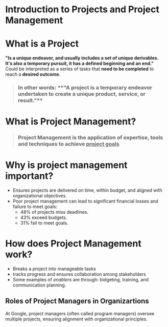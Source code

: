 # Introduction to Projects and Project Management

# What is a Project

**"Is a unique endeavor, and usually includes a set of unique derivables. It's also a temporary pursuit, it has a defined beginning and an end."** Could be interpreted as a series of tasks that **need to be completed** to reach a **desired outcome**.

> <h3>In other words: **"A project is a temporary endeavor undertaken to create a unique product, service, or result."**</h3>

# What is Project Management?

> <h3>Project Management is the application of expertise, tools and techniques to achieve <ins>project goals</ins></h3>

# Why is project management important?

- Ensures projects are delivered on time, within budget, and aligned with organizational objectives.
- Poor project management can lead to significant financial losses and failure to meet goals:
  - 48% of projects miss deadlines.
  - 43% exceed budgets.
  - 31% fail to meet goals.

# How does Project Management work?

- Breaks a project into manageable tasks
- tracks progress and ensures collaboration among stakeholders
- Some examples of *enablers* are through: bidgeting, training, and communication planning.

## Roles of Project Managers in Organizartions

At Google, project managers (often called program managers) oversee multiple projects, ensuring alignment with organizational principles.
